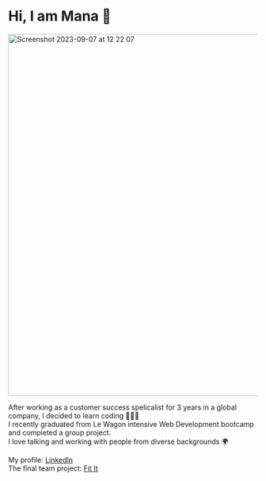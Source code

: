 # Hi, I am Mana 🌼
<img width="730" alt="Screenshot 2023-09-07 at 12 22 07" src="https://github.com/mnsom/mnsom/assets/130806211/3a3e1fdb-a5d1-4cf9-8924-8f96097c1e62">


After working as a customer success spelicalist for 3 years in a global company, I decided to learn coding 👩🏻‍💻 <br>
I recently graduated from Le Wagon intensive Web Development bootcamp and completed a group project. <br>
I love talking and working with people from diverse backgrounds 🌍

My profile: <a href="https://www.linkedin.com/in/mana-misawa/">LinkedIn</a> <br>
The final team project: <a href="https://www.fit-it.homes/">Fit It</a>
